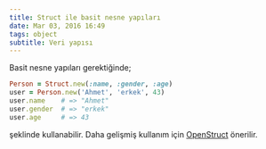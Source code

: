 ```yaml
---
title: Struct ile basit nesne yapıları
date: Mar 03, 2016 16:49
tags: object
subtitle: Veri yapısı
---
```


Basit nesne yapıları gerektiğinde;

```ruby
Person = Struct.new(:name, :gender, :age)
user = Person.new('Ahmet', 'erkek', 43)
user.name    # => "Ahmet"
user.gender  # => "erkek"
user.age     # => 43
```

şeklinde kullanabilir. Daha gelişmiş kullanım için [OpenStruct][01]
önerilir.

[01]: http://ruby-doc.org/stdlib-2.3.0/libdoc/ostruct/rdoc/OpenStruct.html
